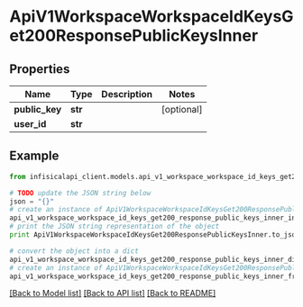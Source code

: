 # ApiV1WorkspaceWorkspaceIdKeysGet200ResponsePublicKeysInner


## Properties
Name | Type | Description | Notes
------------ | ------------- | ------------- | -------------
**public_key** | **str** |  | [optional] 
**user_id** | **str** |  | 

## Example

```python
from infisicalapi_client.models.api_v1_workspace_workspace_id_keys_get200_response_public_keys_inner import ApiV1WorkspaceWorkspaceIdKeysGet200ResponsePublicKeysInner

# TODO update the JSON string below
json = "{}"
# create an instance of ApiV1WorkspaceWorkspaceIdKeysGet200ResponsePublicKeysInner from a JSON string
api_v1_workspace_workspace_id_keys_get200_response_public_keys_inner_instance = ApiV1WorkspaceWorkspaceIdKeysGet200ResponsePublicKeysInner.from_json(json)
# print the JSON string representation of the object
print ApiV1WorkspaceWorkspaceIdKeysGet200ResponsePublicKeysInner.to_json()

# convert the object into a dict
api_v1_workspace_workspace_id_keys_get200_response_public_keys_inner_dict = api_v1_workspace_workspace_id_keys_get200_response_public_keys_inner_instance.to_dict()
# create an instance of ApiV1WorkspaceWorkspaceIdKeysGet200ResponsePublicKeysInner from a dict
api_v1_workspace_workspace_id_keys_get200_response_public_keys_inner_from_dict = ApiV1WorkspaceWorkspaceIdKeysGet200ResponsePublicKeysInner.from_dict(api_v1_workspace_workspace_id_keys_get200_response_public_keys_inner_dict)
```
[[Back to Model list]](../README.md#documentation-for-models) [[Back to API list]](../README.md#documentation-for-api-endpoints) [[Back to README]](../README.md)


